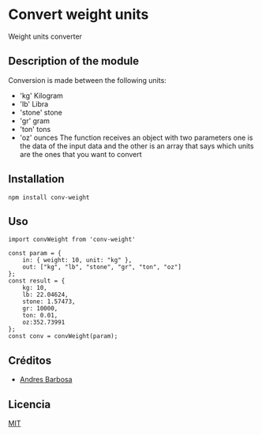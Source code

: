 # Convert weight units

Weight units converter

## Description of the module

Conversion is made between the following units:

- 'kg' Kilogram
- 'lb' Libra
- 'stone' stone
- 'gr' gram
- 'ton' tons
- 'oz' ounces
The function receives an object with two parameters one is the data of the input data and the other is an array that says which units are the ones that you want to convert

## Installation

```
npm install conv-weight
```

## Uso

```
import convWeight from 'conv-weight'

const param = {
    in: { weight: 10, unit: "kg" },
    out: ["kg", "lb", "stone", "gr", "ton", "oz"]
};
const result = {
    kg: 10,
    lb: 22.04624,
    stone: 1.57473,
    gr: 10000,
    ton: 0.01,
    oz:352.73991
};
const conv = convWeight(param);
```

## Créditos
- [Andres Barbosa](https://twitter.com/AndresBarbsa)

## Licencia

[MIT](https://opensource.org/licenses/MIT)